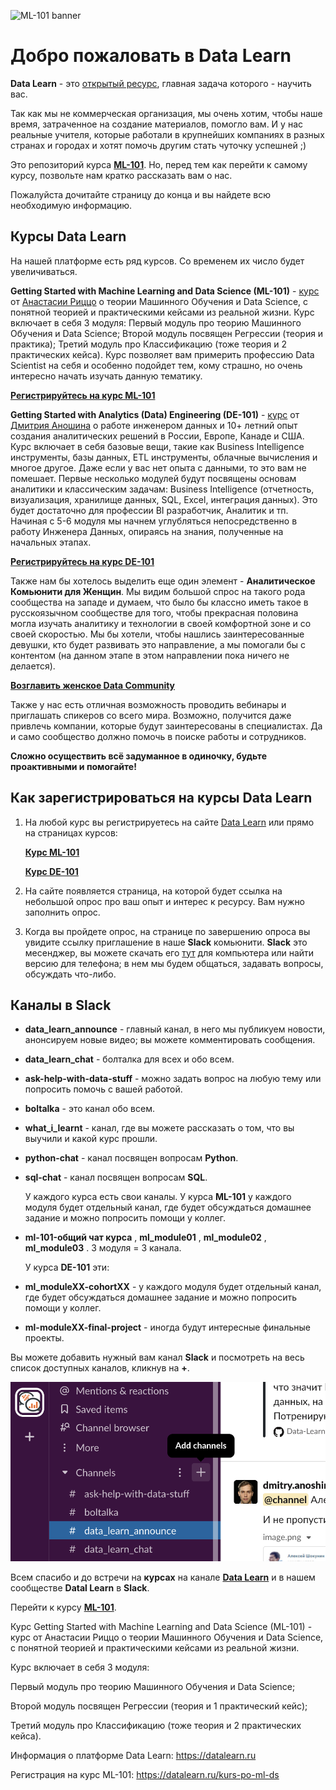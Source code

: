![ML-101 banner](https://user-images.githubusercontent.com/55031920/105115016-60449b00-5ac8-11eb-99d9-13121802aefd.jpg)

# Добро пожаловать в Data Learn

**Data Learn** - это [открытый ресурс](https://datalearn.ru/), главная задача которого - научить вас. 

Так как мы не коммерческая организация, мы очень хотим, чтобы наше время, затраченное на создание материалов, помогло вам. И у нас реальные учителя, которые работали в крупнейших компаниях в разных странах и городах и хотят помочь другим стать чуточку успешней ;)

Это репозиторий курса [**ML-101**](https://github.com/Data-Learn/data-science/blob/main/ML-101%20Guide.md). Но, перед тем как перейти к самому курсу, позвольте нам кратко рассказать вам о нас. 

Пожалуйста дочитайте страницу до конца и вы найдете всю необходимую информацию.


## Курсы Data Learn

На нашей платформе есть ряд курсов. Со временем их число будет увеличиваться.

**Getting Started with Machine Learning and Data Science (ML-101)** - [курс](https://github.com/Data-Learn/data-science/blob/main/ML-101%20Guide.md) от [Анастасии Риццо](https://www.linkedin.com/in/anastasia-r-7b8a0376) о теории Машинного Обучения и Data Science, с понятной теорией и практическими кейсами из реальной жизни. Курс включает в себя 3 модуля: Первый модуль про теорию Машинного Обучения и Data Science; Второй модуль посвящен Регрессии (теория и практика); Третий модуль про Классификацию (тоже теория и 2 практических кейса). Курс позволяет вам примерить профессию Data Scientist на себя и особенно подойдет тем, кому страшно, но очень интересно начать изучать данную тематику.

[**Регистрируйтесь на курс ML-101**](https://datalearn.ru/kurs-po-ml-ds)


**Getting Started with Analytics (Data) Engineering (DE-101)** - [курс](https://github.com/Data-Learn/data-engineering) от [Дмитрия Аношина](https://www.linkedin.com/in/dmitryanoshin/) о работе инженером данных и 10+ летний опыт создания аналитических решений в России, Европе, Канаде и США.  Курс включает в себя базовые вещи, такие как Business Intelligence инструменты, базы данных, ETL инструменты, облачные вычисления и многое другое. Даже если у вас нет опыта с данными, то это вам не помешает. Первые несколько модулей будут посвящены основам аналитики и классическим задачам: Business Intelligence (отчетность, визуализация, хранилище данных, SQL, Excel, интеграция данных). Это будет достаточно для профессии BI разработчик, Аналитик и тп. Начиная с 5-6 модуля мы начнем углубляться непосредственно в работу Инженера Данных, опираясь на знания, полученные на начальных этапах.

[**Регистрируйтесь на курс DE-101**](https://datalearn.ru/kurs-po-getting-start-with-data-engineering)


Также нам бы хотелось выделить еще один элемент - **Аналитическое Комьюнити для Женщин**. Мы видим большой спрос на такого рода сообщества на западе и думаем, что было бы классно иметь такое в русскоязычном сообществе для того, чтобы прекрасная половина могла изучать аналитику и технологии в своей комфортной зоне и со своей скоростью. Мы бы хотели, чтобы нашлись заинтересованные девушки, кто будет развивать это направление, а мы помогали бы с контентом (на данном этапе в этом направлении пока ничего не делается).

[**Возглавить женское Data Community**](https://datalearn.ru/kurs-po-data-analytics-for-women)

Также у нас есть отличная возможность проводить вебинары и приглашать спикеров со всего мира. Возможно, получится даже привлечь компании, которые будут заинтересованы в специалистах. Да и само сообщество должно помочь в поиске работы и сотрудников.

**Сложно осуществить всё задуманное в одиночку, будьте проактивными и помогайте!**


## Как зарегистрироваться на курсы Data Learn
1. На любой курс вы регистрируетесь на сайте [Data Learn](https://datalearn.ru) или прямо на страницах курсов:

   [**Курс ML-101**]()

   [**Курс DE-101**](https://datalearn.ru/kurs-po-getting-start-with-data-engineering)

2. На сайте появляется страница, на которой будет ссылка на небольшой опрос про ваш опыт и интерес к ресурсу. Вам нужно заполнить опрос.
3. Когда вы пройдете опрос, на странице по завершению опроса вы увидите ссылку приглашение в наше **Slack** комьюнити. **Slack** это месенджер, вы можете скачать его [тут](https://slack.com/intl/en-ca/downloads/) для компьютера или найти версию для телефона; в нем мы будем общаться, задавать вопросы, обсуждать что-либо.

## Каналы в Slack
- **data_learn_announce** - главный канал, в него мы публикуем новости, анонсируем новые видео; вы можете комментировать сообщения.
- **data_learn_chat** - болталка для всех и обо всем.
- **ask-help-with-data-stuff** - можно задать вопрос на любую тему или попросить помочь с вашей работой.
- **boltalka** - это канал обо всем.
- **what_i_learnt** - канал, где вы можете рассказать о том, что вы выучили и какой курс прошли.
- **python-chat** - канал посвящен вопросам **Python**.
- **sql-chat** - канал посвящен вопросам **SQL**.

  У каждого курса есть свои каналы. У курса **ML-101** у каждого модуля будет отдельный канал, где будет обсуждаться домашнее задание и можно попросить помощи у коллег.
  
- **ml-101-общий чат курса** , **ml_module01** , **ml_module02** , **ml_module03** . 3 модуля = 3 канала. 

  У курса **DE-101** эти:

- **ml_moduleXX-cohortXX** - у каждого модуля будет отдельный канал, где будет обсуждаться домашнее задание и можно попросить помощи у коллег.
- **ml-moduleXX-final-project** - иногда будут интересные финальные проекты.

Вы можете добавить нужный вам канал **Slack** и посмотреть на весь список доступных каналов, кликнув на **+**.

![img](https://github.com/Data-Learn/data-engineering/blob/master/img/slack%20add%20channel.png)


Всем спасибо и до встречи на **курсах** на канале [**Data Learn**](https://www.youtube.com/channel/UCWki7GBUE5lDMJCbn4e1XMg) и в нашем сообществе **Datal Learn** в **Slack**.

Перейти к курсу [**ML-101**](https://github.com/Data-Learn/data-science/blob/main/ML-101%20Guide.md).



Курс Getting Started with Machine Learning and Data Science (ML-101) - курс от Анастасии Риццо о теории Машинного Обучения и Data Science, с понятной теорией и практическими кейсами из реальной жизни.

Курс включает в себя 3 модуля:

Первый модуль про теорию Машинного Обучения и Data Science;

Второй модуль посвящен Регрессии (теория и 1 практический кейс);

Третий модуль про Классификацию (тоже теория и 2 практических кейса).

Информация о платформе Data Learn: https://datalearn.ru

Регистрация на курс ML-101: https://datalearn.ru/kurs-po-ml-ds

